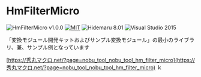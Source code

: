 # HmFilterMicro

![HmFilterMicro v1.0.0](https://img.shields.io/badge/HmFilterMicro-v1.0.0-6479ff.svg)
[![MIT](https://img.shields.io/badge/license-MIT-blue.svg?style=flat)](LICENSE)
![Hidemaru 8.01](https://img.shields.io/badge/Hidemaru-v8.01-6479ff.svg)
![Visual Studio 2015](https://img.shields.io/badge/Visual_Studio-v2015-6479ff.svg)

「変換モジュール開発キットおよびサンプル変換モジュール」の最小のライブラリ、兼、サンプル例となっています

[https://秀丸マクロ.net/?page=nobu_tool_nobu_tool_hm_filter_micro](https://秀丸マクロ.net/?page=nobu_tool_nobu_tool_hm_filter_micro)
ｋ